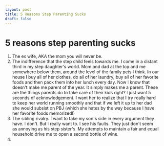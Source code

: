 ```yaml
---
layout: post
title: 5 Reasons Step Parenting Sucks
draft: false
---
```

# 5 reasons step parenting sucks
1. The ex wife, AKA the mom you will never be. 
2. The indifference that the step child feels towards me. I come in a distant third in my step daughter's world. Mom and dad at the top and me somewhere below them, around the level of the family pets I think. In our house I buy all of her clothes, do all of her laundry, buy all of her favorite foods and then pack them into her lunch every day. Now I know that doesn't make me parent of the year. It simply makes me a parent. These are the things parents do to take care of their kids right?  I just want 5 seconds of acknowledgement.  I want her to realize that I try really hard to keep her world running smoothly and that if we left it up to her dad she would subsist on PBJ (which she hates by the way because I have her favorite foods memorized!)
3. The sibling rivalry. I want to take my son's side in every argument they have. I don't. But I really want to. I see his faults. They just don't seem as annoying as his step sister's. My attempts to maintain a fair and equal household drive me to open a second bottle of wine.
4. 
